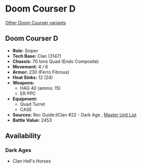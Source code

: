 # Doom Courser D 

[Other Doom Courser variants](../doom_courser.md) 

## Doom Courser D 

- **Role:** Sniper 
- **Tech Base:** Clan (3147) 
- **Chassis:** 70 tons Quad (Endo Composite) 
- **Movement:** 4 / 6 
- **Armor:** 230 (Ferro Fibrous) 
- **Heat Sinks:** 12 (24) 
- **Weapons:** 
  - HAG 40 (ammo: 15) 
  - ER PPC 
- **Equipment:** 
  - Quad Turret 
  - CASE 
- **Sources:** Rec Guide:ilClan #22 - Dark Age , [Master Unit List](http://masterunitlist.info/Unit/Details/8397/doom-courser-d) 
- **Battle Value:** 2453 

## Availability 

### Dark Ages 

- Clan Hell's Horses 

